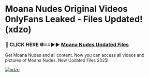 # Moana Nudes Original Videos 0nlyFans Leaked - Files Updated! (xdzo)

<h3>🔴 CLICK HERE 🌐==►► <a href="https://tinyurl.com/yrmya6cz" rel="nofollow">Moana Nudes Updated Files</a></h3>

Get Moana Nudes and all content. Now you can access all videos and pictures of Moana Nudes. New Updated Files 2025!

[![xdzo](https://i.imgur.com/FMdXYCs.gif)](https://tinyurl.com/yrmya6cz)
